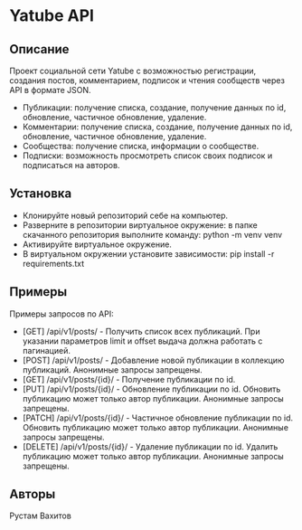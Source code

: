 # Yatube API
## Описание

Проект социальной сети Yatube с возможностью регистрации, создания постов, комментарием, подписок и чтения сообществ через API в формате JSON.

- Публикации: получение списка, создание, получение данных по id, обновление, частичное обновление, удаление.
- Комментарии: получение списка, создание, получение данных по id, обновление, частичное обновление, удаление.
- Сообщества: получение списка, информации о сообществе.
- Подписки: возможность просмотреть список своих подписок и подписаться на авторов.

 ## Установка

- Клонируйте новый репозиторий себе на компьютер.
- Разверните в репозитории виртуальное окружение: в папке скачанного 
репозитория выполните команду: python -m venv venv
- Активируйте виртуальное окружение.
- В виртуальном окружении установите зависимости: pip install -r requirements.txt



## Примеры

Примеры запросов по API:

- [GET] /api/v1/posts/ - Получить список всех публикаций. При указании параметров limit и offset выдача должна работать с пагинацией.
- [POST] /api/v1/posts/ - Добавление новой публикации в коллекцию публикаций. Анонимные запросы запрещены.
- [GET] /api/v1/posts/{id}/ - Получение публикации по id.
- [PUT] /api/v1/posts/{id}/ - Обновление публикации по id. Обновить публикацию может только автор публикации. Анонимные запросы запрещены.
- [PATCH] /api/v1/posts/{id}/ - Частичное обновление публикации по id. Обновить публикацию может только автор публикации. Анонимные запросы запрещены.
- [DELETE] /api/v1/posts/{id}/ - Удаление публикации по id. Удалить публикацию может только автор публикации. Анонимные запросы запрещены.

## Авторы

Рустам Вахитов
